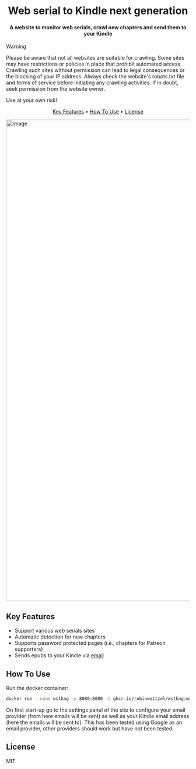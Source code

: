 
<h1 align="center">
  Web serial to Kindle next generation
  <br>
</h1>

<h4 align="center">A website to monitor web serials, crawl new chapters and send them to your Kindle</h4>

> [!WARNING]
> Please be aware that not all websites are suitable for crawling. Some sites may have restrictions or policies in place that prohibit automated access. Crawling such sites without permission can lead to legal consequences or the blocking of your IP address. Always check the website's robots.txt file and terms of service before initiating any crawling activities. If in doubt, seek permission from the website owner.
>
> Use at your own risk!

<p align="center">
  <a href="#key-features">Key Features</a> •
  <a href="#how-to-use">How To Use</a> •
  <a href="#license">License</a>
</p>

<img width="1316" alt="image" src="https://github.com/user-attachments/assets/ab75b874-5471-499d-a757-fa59ed0d5982" />

## Key Features

* Support various web serials sites
* Automatic detection for new chapters
* Supports password protected pages (i.e., chapters for Patreon supporters)
* Sends epubs to your Kindle via [email](https://www.amazon.com/sendtokindle/email)

## How To Use

Run the docker container:

```bash
docker run --name wstkng -p 8080:8080 -d ghcr.io/robinweitzel/wstkng:master
```

On first start-up go to the settings panel of the site to configure your email provider (from here emails will be sent) as well as your Kindle email address (here the emails will be sent to).
This has been tested using Google as an email provider, other providers should work but have not been tested.

## License

MIT
